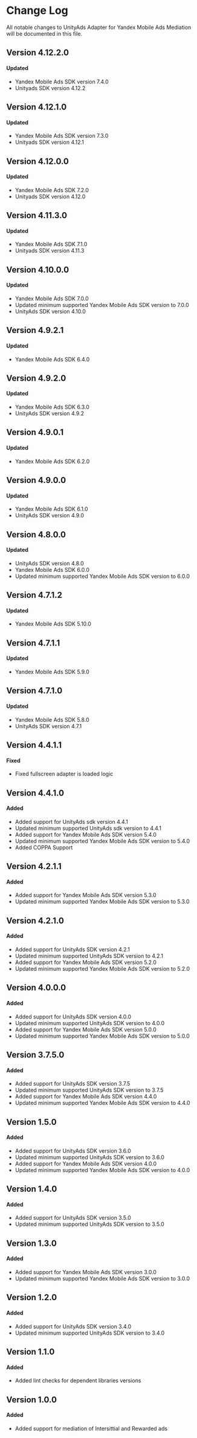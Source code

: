 # Change Log
All notable changes to UnityAds Adapter for Yandex Mobile Ads Mediation will be documented in this file.

## Version 4.12.2.0

#### Updated
* Yandex Mobile Ads SDK version 7.4.0
* Unityads SDK version 4.12.2

## Version 4.12.1.0

#### Updated
* Yandex Mobile Ads SDK version 7.3.0
* Unityads SDK version 4.12.1

## Version 4.12.0.0

#### Updated
* Yandex Mobile Ads SDK 7.2.0
* Unityads SDK version 4.12.0

## Version 4.11.3.0

#### Updated
* Yandex Mobile Ads SDK 7.1.0
* Unityads SDK version 4.11.3

## Version 4.10.0.0

#### Updated
* Yandex Mobile Ads SDK 7.0.0
* Updated minimum supported Yandex Mobile Ads SDK version to 7.0.0
* UnityAds SDK version 4.10.0

## Version 4.9.2.1

#### Updated
* Yandex Mobile Ads SDK 6.4.0

## Version 4.9.2.0

#### Updated
* Yandex Mobile Ads SDK 6.3.0
* UnityAds SDK version 4.9.2

## Version 4.9.0.1

#### Updated
* Yandex Mobile Ads SDK 6.2.0

## Version 4.9.0.0

#### Updated
* Yandex Mobile Ads SDK 6.1.0
* UnityAds SDK version 4.9.0

## Version 4.8.0.0

#### Updated
* UnityAds SDK version 4.8.0
* Yandex Mobile Ads SDK 6.0.0
* Updated minimum supported Yandex Mobile Ads SDK version to 6.0.0

## Version 4.7.1.2

#### Updated
* Yandex Mobile Ads SDK 5.10.0

## Version 4.7.1.1

#### Updated
* Yandex Mobile Ads SDK 5.9.0

## Version 4.7.1.0

#### Updated
* Yandex Mobile Ads SDK 5.8.0
* UnityAds SDK version 4.7.1

## Version 4.4.1.1

#### Fixed
* Fixed fullscreen adapter is loaded logic

## Version 4.4.1.0

#### Added
* Added support for UnityAds sdk version 4.4.1
* Updated minimum supported UnityAds sdk version to 4.4.1
* Added support for Yandex Mobile Ads SDK version 5.4.0
* Updated minimum supported Yandex Mobile Ads SDK version to 5.4.0
* Added COPPA Support

## Version 4.2.1.1

#### Added
* Added support for Yandex Mobile Ads SDK version 5.3.0
* Updated minimum supported Yandex Mobile Ads SDK version to 5.3.0

## Version 4.2.1.0

#### Added
* Added support for UnityAds SDK version 4.2.1
* Updated minimum supported UnityAds SDK version to 4.2.1
* Added support for Yandex Mobile Ads SDK version 5.2.0
* Updated minimum supported Yandex Mobile Ads SDK version to 5.2.0

## Version 4.0.0.0

#### Added
* Added support for UnityAds SDK version 4.0.0
* Updated minimum supported UnityAds SDK version to 4.0.0
* Added support for Yandex Mobile Ads SDK version 5.0.0
* Updated minimum supported Yandex Mobile Ads SDK version to 5.0.0

## Version 3.7.5.0

#### Added
* Added support for UnityAds SDK version 3.7.5
* Updated minimum supported UnityAds SDK version to 3.7.5
* Added support for Yandex Mobile Ads SDK version 4.4.0
* Updated minimum supported Yandex Mobile Ads SDK version to 4.4.0

## Version 1.5.0

#### Added
* Added support for UnityAds SDK version 3.6.0
* Updated minimum supported UnityAds SDK version to 3.6.0
* Added support for Yandex Mobile Ads SDK version 4.0.0
* Updated minimum supported Yandex Mobile Ads SDK version to 4.0.0

## Version 1.4.0

#### Added
* Added support for UnityAds SDK version 3.5.0
* Updated minimum supported UnityAds SDK version to 3.5.0

## Version 1.3.0

#### Added
* Added support for Yandex Mobile Ads SDK version 3.0.0
* Updated minimum supported Yandex Mobile Ads SDK version to 3.0.0

## Version 1.2.0

#### Added
* Added support for UnityAds SDK version 3.4.0
* Updated minimum supported UnityAds SDK version to 3.4.0

## Version 1.1.0

#### Added
* Added lint checks for dependent libraries versions

## Version 1.0.0

#### Added
* Added support for mediation of Intersittial and Rewarded ads
